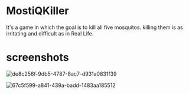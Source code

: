 # MostiQKiller
It's a game in which the goal is to kill all five mosquitos. killing them is as irritating and difficult as in Real Life.

# screenshots
![de8c256f-9db5-4787-8ac7-d931a0831f39](https://user-images.githubusercontent.com/87044522/206934987-00c6ae3f-8973-4572-92ae-b7858dc33d14.png)

![67c5f599-a841-439a-badd-1483aa185512](https://user-images.githubusercontent.com/87044522/206935079-8d09be93-aee8-477d-87a2-413c0503ebbf.png)

